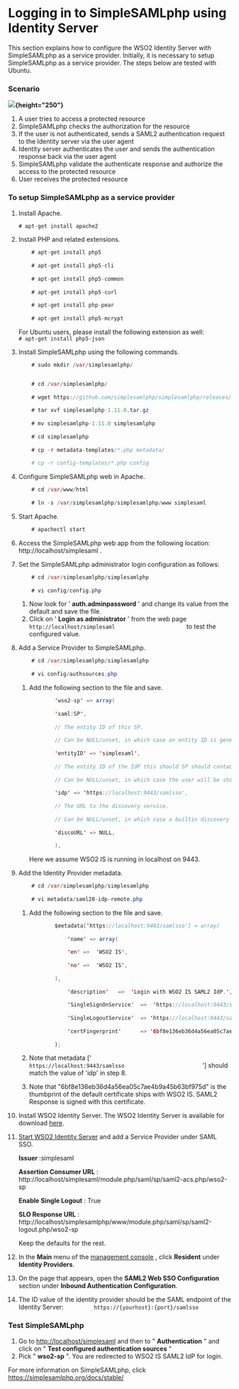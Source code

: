 # Logging in to SimpleSAMLphp using Identity Server

This section explains how to configure the WSO2 Identity Server with
SimpleSAMLphp as a service provider. Initially, it is necessary to setup
SimpleSAMLphp as a service provider. The steps below are tested with
Ubuntu.

### **Scenario**

**![](attachments/103331282/103331283.png){height="250"}**

1.  A user tries to access a protected resource
2.  SimpleSAMLphp checks the authorization for the resource
3.  If the user is not authenticated, sends a SAML2 authentication
    request to the Identity server via the user agent
4.  Identity server authenticates the user and sends the authentication
    response back via the user agent
5.  SimpleSAMLphp validate the authenticate response and authorize the
    access to the protected resource
6.  User receives the protected resource

### **To setup SimpleSAMLphp as a service provider**

1.  Install Apache.

    ``` java
    # apt-get install apache2 
    ```

2.  Install PHP and related extensions.

    ``` java
        # apt-get install php5  
          
        # apt-get install php5-cli  
          
        # apt-get install php5-common  
          
        # apt-get install php5-curl  
          
        # apt-get install php-pear  
          
        # apt-get install php5-mcrypt 
    ```

    For Ubuntu users, please install the following extension as well:
    `            # apt-get install php5-json           `

3.  Install SimpleSAMLphp using the following commands.

    ``` java
        # sudo mkdir /var/simplesamlphp/
    
    
        # cd /var/simplesamlphp/  
          
        # wget https://github.com/simplesamlphp/simplesamlphp/releases/download/simplesamlphp-1.11.0/simplesamlphp-1.11.0.tar.gz  
          
        # tar xvf simplesamlphp-1.11.0.tar.gz  
          
        # mv simplesamlphp-1.11.0 simplesamlphp  
          
        # cd simplesamlphp  
          
        # cp -r metadata-templates/*.php metadata/  
          
        # cp -r config-templates/*.php config 
    ```

4.  Configure SimpleSAMLphp web in Apache.

    ``` java
        # cd /var/www/html
          
        # ln -s /var/simplesamlphp/simplesamlphp/www simplesaml 
    ```

5.  Start Apache.

    ``` java
        # apachectl start  
    ```

6.  Access the SimpleSAMLphp web app from the following location:
    http://localhost/simplesaml .
7.  Set the SimpleSAMLphp administrator login configuration as follows:

    ``` java
        # cd /var/simplesamlphp/simplesamlphp  
          
        # vi config/config.php  
    ```

    1.  Now look for ' **auth.adminpassword** ' and change its value
        from the default and save the file.
    2.  Click on ' **Login as administrator** ' from the web page
        `                         http://localhost/simplesaml                       `
        to test the configured value.

8.  Add a Service Provider to SimpleSAMLphp.

    ``` java
        # cd /var/simplesamlphp/simplesamlphp  
          
        # vi config/authsources.php 
    ```

    1.  Add the following section to the file and save.

        ``` java
                'wso2-sp' => array(  
                  
                'saml:SP',  
                  
                // The entity ID of this SP.  
                  
                // Can be NULL/unset, in which case an entity ID is generated based on the metadata URL.  
                  
                'entityID' => 'simplesaml',  
                  
                // The entity ID of the IdP this should SP should contact.  
                  
                // Can be NULL/unset, in which case the user will be shown a list of available IdPs.  
                  
                'idp' => 'https://localhost:9443/samlsso',  
                  
                // The URL to the discovery service.  
                  
                // Can be NULL/unset, in which case a builtin discovery service will be used.  
                  
                'discoURL' => NULL,  
                  
                ),
        ```

        Here we assume WSO2 IS is running in localhost on 9443.

9.  Add the Identity Provider metadata.

    ``` java
        # cd /var/simplesamlphp/simplesamlphp  
          
        # vi metadata/saml20-idp-remote.php 
    ```

    1.  Add the following section to the file and save.

        ``` java
                $metadata['https://localhost:9443/samlsso'] = array(  
                  
                    'name' => array(  
                  
                    'en' =>  'WSO2 IS',  
                  
                    'no' =>  'WSO2 IS',  
                  
                ),  
                  
                    'description'   =>  'Login with WSO2 IS SAML2 IdP.',  
                  
                    'SingleSignOnService'  =>  'https://localhost:9443/samlsso',  
                  
                    'SingleLogoutService'  => 'https://localhost:9443/samlsso',  
                  
                    'certFingerprint'      => '6bf8e136eb36d4a56ea05c7ae4b9a45b63bf975d'  
                  
                );
        ```

    2.  Note that metadata \['
        `                           https://localhost:9443/samlsso                         `
        '\] should match the value of 'idp' in step 8.

    3.  Note that "6bf8e136eb36d4a56ea05c7ae4b9a45b63bf975d" is the
        thumbprint of the default certificate ships with WSO2 IS. SAML2
        Response is signed with this certificate.

10. Install WSO2 Identity Server. The WSO2 Identity Server is available
    for download [here](http://wso2.com/products/identity-server).
11. [Start WSO2 Identity
    Server](https://docs.wso2.com/display/IS530/Running+the+Product) and
    add a Service Provider under SAML SSO.

    **Issuer** :simplesaml

    **Assertion Consumer URL** :
    http://localhost/simplesaml/module.php/saml/sp/saml2-acs.php/wso2-sp

    **Enable Single Logout** : True

    **SLO Response URL** :
    http://localhost/simplesamlphp/www/module.php/saml/sp/saml2-logout.php/wso2-sp

    Keep the defaults for the rest.

12. In the **Main** menu of the [management
    console](https://docs.wso2.com/display/IS530/Getting+Started+with+the+Management+Console)
   , click **Resident** under **Identity Providers**.

13. On the page that appears, open the **SAML2 Web SSO Configuration**
    section under **Inbound Authentication Configuration**.
14. The ID value of the identity provider should be the SAML endpoint of
    the Identity Server:
    `          https://{yourhost}:{port}/samlsso         `

### Test SimpleSAMLphp

1.  Go to <http://localhost/simplesaml> and then to " **Authentication**
    " and click on " **Test configured authentication sources** "
2.  Pick " **wso2-sp** ". You are redirected to WSO2 IS SAML2 IdP for
    login.

For more information on SimpleSAMLphp, click
<https://simplesamlphp.org/docs/stable/>
